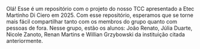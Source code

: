 Olá! Esse é um repositório com o projeto do nosso TCC apresentado a Etec Martinho Di Ciero em 2025. 
Com esse repositório, esperamos que se torne mais fácil compartilhar tanto com os membros do grupo quanto com pessoas de fora.
Nesse grupo, estão os alunos: João Renato, Júlia Duarte, Nicole Zanoto, Renan Martins e Willian Grzybowski da instituição citada anteriormente.